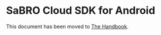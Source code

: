 # SaBRO Cloud SDK for Android

This document has been moved to [The Handbook](https://jitsi.github.io/handbook/docs/dev-guide/dev-guide-android-sdk).
